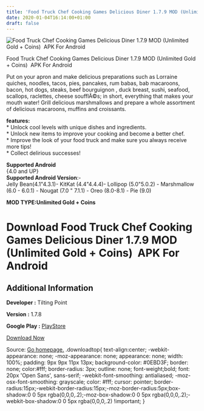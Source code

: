 ```yaml
---
title: 'Food Truck Chef Cooking Games Delicious Diner 1.7.9 MOD (Unlimited Gold + Coins)  APK For Android'
date: 2020-01-04T16:14:00+01:00
draft: false
---
```


![Food Truck Chef Cooking Games Delicious Diner 1.7.9 MOD (Unlimited Gold + Coins)  APK For Android](https://i1.wp.com/apkhome.net/wp-content/uploads/2020/01/Food-Truck-Chef-Cooking-Games-Delicious-Diner-1.7.9-MOD-Unlimited-Gold-Coins.png "Food Truck Chef Cooking Games Delicious Diner 1.7.9 MOD (Unlimited Gold + Coins)  APK For Android")

  

Food Truck Chef Cooking Games Delicious Diner 1.7.9 MOD (Unlimited Gold + Coins)  APK For Android

Put on your apron and make delicious preparations such as Lorraine quiches, noodles, tacos, pies, pancakes, rum babas, bab macaroons, bacon, hot dogs, steaks, beef bourguignon , duck breast, sushi, seafood, scallops, raclettes, cheese soufflÃ©s; in short, everything that makes your mouth water! Grill delicious marshmallows and prepare a whole assortment of delicious macaroons, muffins and croissants.

**features:**  
\* Unlock cool levels with unique dishes and ingredients.  
\* Unlock new items to improve your cooking and become a better chef.  
\* Improve the look of your food truck and make sure you always receive more tips!  
\* Collect delirious successes!

**Supported Android**  
{4.0 and UP}  
**Supported Android Version**:-  
Jelly Bean(4.1"4.3.1)- KitKat (4.4"4.4.4)- Lollipop (5.0"5.0.2) - Marshmallow (6.0 - 6.0.1) - Nougat (7.0 " 7.1.1) - Oreo (8.0-8.1) - Pie (9.0)

**MOD TYPE:Unlimited Gold + Coins**

Download Food Truck Chef Cooking Games Delicious Diner 1.7.9 MOD (Unlimited Gold + Coins)  APK For Android
===========================================================================================================

Additional Information
----------------------

**Developer :** Tilting Point

**Version :** 1.7.8

**Google Play :** [PlayStore](https://play.google.com/store/apps/details?id=com.nukeboxstudios.foodtruckchef)

  

[Download Now](https://store4app.co/post/food-truck-chef-cooking-games-delicious-diner-1-7-9-mod-unlimited-gold-coins-apk-for-android_1578150825)

  
Source: [Go homepage.](https://store4app.co/post/food-truck-chef-cooking-games-delicious-diner-1-7-9-mod-unlimited-gold-coins-apk-for-android_1578150825) .downloadtop{ text-align:center; -webkit-appearance: none; -moz-appearance: none; appearance: none; width: 100%; padding: 9px 9px 11px 13px; background-color: #0EBD3F; border: none; color:#fff; border-radius: 3px; outline: none; font-weight;bold; font: 20px 'Open Sans', sans-serif; -webkit-font-smoothing: antialiased; -moz-osx-font-smoothing: grayscale; color: #fff; cursor: pointer; border-radius:15px;-webkit-border-radius:15px;-moz-border-radius:5px;box-shadow:0 0 5px rgba(0,0,0,.2);-moz-box-shadow:0 0 5px rgba(0,0,0,.2);-webkit-box-shadow:0 0 5px rgba(0,0,0,.2) !important; }
